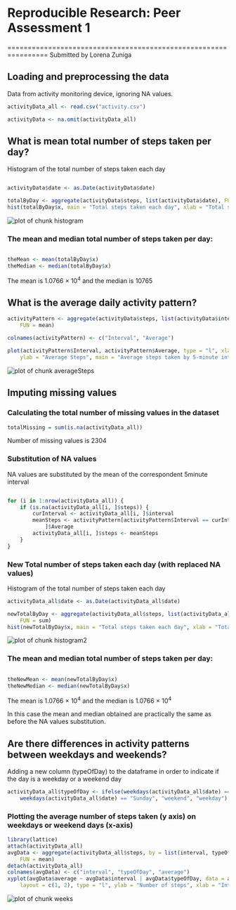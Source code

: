 # Reproducible Research: Peer Assessment 1
================================================================
Submitted by Lorena Zuniga




## Loading and preprocessing the data
Data from activity monitoring device, ignoring NA values.

```r
activityData_all <- read.csv("activity.csv")

activityData <- na.omit(activityData_all)

```



## What is mean total number of steps taken per day?

Histogram of the total number of steps taken each day


```r

activityData$date <- as.Date(activityData$date)

totalByDay <- aggregate(activityData$steps, list(activityData$date), FUN = sum)
hist(totalByDay$x, main = "Total steps taken each day", xlab = "Total steps")
```

![plot of chunk histogram](figure/histogram.png) 


### The mean and median total number of steps taken per day:

```r

theMean <- mean(totalByDay$x)
theMedian <- median(totalByDay$x)

```

The mean is 1.0766 &times; 10<sup>4</sup>  and the median is 10765


## What is the average daily activity pattern?

```r
activityPattern <- aggregate(activityData$steps, list(activityData$interval), 
    FUN = mean)

colnames(activityPattern) <- c("Interval", "Average")

plot(activityPattern$Interval, activityPattern$Average, type = "l", xlab = "Interval", 
    ylab = "Average Steps", main = "Average steps taken by 5-minute interval")
```

![plot of chunk averageSteps](figure/averageSteps.png) 


## Imputing missing values
### Calculating the total number of missing values in the dataset

```r
totalMissing = sum(is.na(activityData_all))
```

Number of missing values is 2304

### Substitution of NA values
NA values are substituted by the mean of the correspondent 5minute interval


```r

for (i in 1:nrow(activityData_all)) {
    if (is.na(activityData_all[i, ]$steps)) {
        curInterval <- activityData_all[i, ]$interval
        meanSteps <- activityPattern[activityPattern$Interval == curInterval, 
            ]$Average
        activityData_all[i, ]$steps <- meanSteps
    }
}
```


### New Total number of steps taken each day (with replaced NA values)
Histogram of the total number of steps taken each day

```r
activityData_all$date <- as.Date(activityData_all$date)

newTotalByDay <- aggregate(activityData_all$steps, list(activityData_all$date), 
    FUN = sum)
hist(newTotalByDay$x, main = "Total steps taken each day", xlab = "Total steps")
```

![plot of chunk histogram2](figure/histogram2.png) 


### The mean and median total number of steps taken per day:

```r

theNewMean <- mean(newTotalByDay$x)
theNewMedian <- median(newTotalByDay$x)
```

The mean is 1.0766 &times; 10<sup>4</sup>  and the median is 1.0766 &times; 10<sup>4</sup>

In this case the mean and median obtained are practically the same as before the NA values substitution.

## Are there differences in activity patterns between weekdays and weekends?

Adding a new column (typeOfDay) to the dataframe in order to indicate if the day is a weekday or a weekend day

```r
activityData_all$typeOfDay <- ifelse(weekdays(activityData_all$date) == "Saturday" | 
    weekdays(activityData_all$date) == "Sunday", "weekend", "weekday")
```


### Plotting the average number of steps taken (y axis) on weekdays or weekend days (x-axis)


```r
library(lattice)
attach(activityData_all)
avgData <- aggregate(activityData_all$steps, by = list(interval, typeOfDay), 
    FUN = mean)
detach(activityData_all)
colnames(avgData) <- c("interval", "typeOfDay", "average")
xyplot(avgData$average ~ avgData$interval | avgData$typeOfDay, data = avgData, 
    layout = c(1, 2), type = "l", ylab = "Number of steps", xlab = "Interval")
```

![plot of chunk weeks](figure/weeks.png) 

